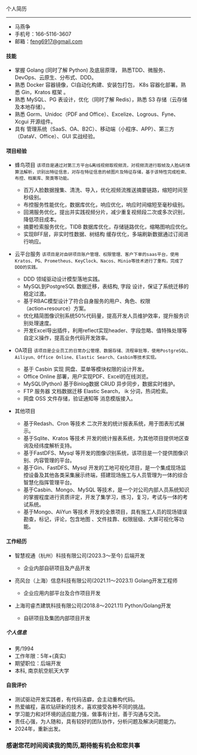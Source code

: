 个人简历

---

- 马燕争
- 手机号：166-5116-3607
- 邮箱：<feng6917@gmail.com>

#### 技能

- 掌握 Golang (同时了解 Python) 及底层原理， 熟悉TDD、微服务、DevOps、云原生、分布式、DDD。
- 熟悉 Docker 容器镜像，CI自动化构建、安装包打包， K8s 容器化部署。熟悉 Gin，Kratos 框架 。
- 熟悉 MySQL、PG 表设计，优化（同时了解 Redis），熟悉 S3 存储（云存储及本地存储）。
- 熟悉 Gorm、Unidoc（PDF and Office）、Excelize、Logrous、Fyne、Xcgui 开源组件。
- 具有 管理系统（SaaS、OA、B2C）、移动端（小程序、APP）、第三方（DataV、Office）、GUI 实战经验。

#### 项目经验

- 蜂鸟项目
    `该项目是通过对第三方平台&离线视频取视频流，对视频流进行取帧及人脸&形体算法解析，识别出特征信息，对存在特征信息的帧图片及特征存储，基于该特性完成检索、布控、档案库、聚类等功能。`

  - 百万人脸数据搜集、清洗、导入，优化视频流推送摘要链路，缩短时间至秒级别。
  - 布控服务性能优化，数据库优化，响应优化，响应时间缩短至毫秒级别。
  - 回溯服务优化，提出并实践视频分片，减少重复视频段二次或多次识别，降低项目成本。
  - 摘要检索服务优化，TIDB 数据库优化，存储链路优化，缩略图响应优化。
  - 实现BFF层，非实时性数据、树结构 缓存优化，多端刷新数据通过订阅进行响应。

- 云平台服务
    `该项目是对自研项目账户管理、权限管理、客户下单的saas平台，使用 Kratos、PG、Prometheus、KeyClock、Nacos、Minio等技术进行了重构，完成了DDD的实践。`

  - DDD 领域驱动设计模型落地实践。
  - MySQL到PostgreSQL 数据迁移，表结构, 字段 设计，保证了系统迁移的稳定过渡。
  - 基于RBAC模型设计了符合自身服务的用户、角色、权限（action+resource）方案。
  - 优化精简图像识别系统50%代码量，提高开发人员维护效率，提升服务识别处理速度。
  - 开发Excel导出插件，利用reflect实现header、字段忽略、值特殊处理等自定义操作，提高业务代码开发效率。

- OA项目
    `该项目是企业员工的日常办公管理、数据存储、流程审批等，使用PostgreSQL、Ailiyun、Office Online、Elastic Search、Casbin等技术实现。`

  - 基于 Casbin 实现 网盘、菜单等模块权限的设计开发。
  - Office Online 部署，用户实现PDF、Excel的在线浏览。
  - MySQL(Python) 基于Binlog数据 CRUD 异步同步，数据实时维护。
  - FTP 服务器 文档数据迁移 Elastic Search， ik 分词，热词检索。
  - 网盘 OSS 文件存储，验证通知等 消息模版接入。

- 其他项目
  
  -  基于Redash、Cron 等技术 二次开发的统计报表系统，用于图表形式展示。
  -  基于Sqlite、Kratos 等技术 开发的统计报表系统，为其他项目提供地区查询及经纬度解析支持。
  -  基于FastDFS、Mysql 等开发的图像识别系统，该项目是一个提供图像识别、内容管理的平台。
  -  基于Gin、FastDFS、Mysql 开发的工地可视化项目，是一个集成现场监控设备及其他各类采集展示终端，搭建现场施工与人员管理为一体的综合智慧化指挥管理平台。
  -  基于Casbin、Mongo、MySQL 等技术，是一个对公司内部人员系统知识的掌握程度进行资质评定，开发了集学习，练习，复习，考试与一体的考试系统。
  -  基于Mongo、AliYun 等技术 开发的全景项目，具有施工人员的现场错误勘查，标记，评论，包含地图 、文件挂靠、权限层级、大屏可视化等功能。
  

#### 工作经历

- 智慧视通（杭州）科技有限公司(2023.3～至今) 后端开发
  - 企业内部自研项目及产品开发

- 亮风台（上海）信息科技有限公司(2021.11～2023.1) Golang开发工程师
  - 企业应用内部平台及合作项目开发  
  
- 上海司睿杰建筑科技有限公司(2018.8～2021.11) Python/Golang开发
  - 自研项目及集团内部项目开发
  
##### 个人信息

- 男/1994
- 工作年限：5年+(真实)
- 期望职位：后端开发
- 本科, 南京航空航天大学

#### 自我评价

- 测试驱动开发实践者，有代码洁癖，会主动重构代码。
- 热爱编程，喜欢钻研新的技术，喜欢接受各种不同的挑战。
- 学习能力和对环境的适应能力强，做事有计划，善于沟通与交流。
- 责任心强，为人随和，具有较好的团队协作，分析问题及解决问题能力。
- 2024年，重新出发。

### 感谢您花时间阅读我的简历,期待能有机会和您共事
